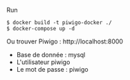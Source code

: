 Run

```
$ docker build -t piwigo-docker ./
$ docker-compose up -d
```

Ou trouver Piwigo : http://localhost:8000

- Base de donnée : mysql
- L'utilisateur piwigo 
- Le mot de passe : piwigo 
